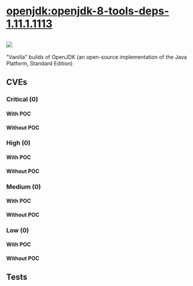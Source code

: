 # [openjdk:openjdk-8-tools-deps-1.11.1.1113](https://hub.docker.com/_/openjdk?tab=tags)
![](https://img.shields.io/static/v1?label=tag&message=openjdk-8-tools-deps-1.11.1.1113&color=blue)
---
<p>
"Vanilla" builds of OpenJDK (an open-source implementation of the Java Platform, Standard Edition)
</p>

## CVEs
### Critical (0)
#### With POC

#### Without POC


### High (0)
#### With POC

#### Without POC


### Medium (0)
#### With POC

#### Without POC


### Low (0)
#### With POC

#### Without POC


## Tests
